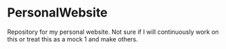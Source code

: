 # PersonalWebsite
Repository for my personal website. Not sure if I will continuously work on this or treat this as a mock 1 and make others.


